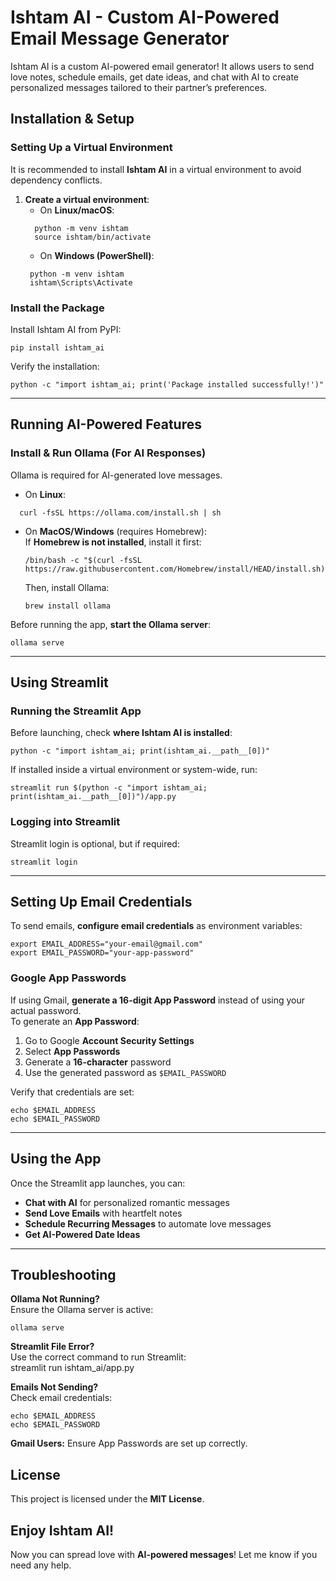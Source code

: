# Ishtam AI - Custom AI-Powered Email Message Generator  

Ishtam AI is a custom AI-powered email generator! It allows users to send love notes, schedule emails, get date ideas, and chat with AI to create personalized messages tailored to their partner’s preferences.

## Installation & Setup  

### Setting Up a Virtual Environment  

It is recommended to install **Ishtam AI** in a virtual environment to avoid dependency conflicts.  

1. **Create a virtual environment**:  
   - On **Linux/macOS**:
   ```  
     python -m venv ishtam  
     source ishtam/bin/activate  
   ```
   - On **Windows (PowerShell)**:  
    ```
     python -m venv ishtam  
     ishtam\Scripts\Activate  
    ```

### Install the Package  

Install Ishtam AI from PyPI:  

```
pip install ishtam_ai  
```

Verify the installation:  

```
python -c "import ishtam_ai; print('Package installed successfully!')"
```  

---

## Running AI-Powered Features  

### Install & Run Ollama (For AI Responses)  

Ollama is required for AI-generated love messages.  

- On **Linux**:  
```
  curl -fsSL https://ollama.com/install.sh | sh  
```
- On **MacOS/Windows** (requires Homebrew):  
  If **Homebrew is not installed**, install it first:  
  ```
  /bin/bash -c "$(curl -fsSL https://raw.githubusercontent.com/Homebrew/install/HEAD/install.sh)"  
  ```

  Then, install Ollama:  
  ```
  brew install ollama  

  ```

Before running the app, **start the Ollama server**:  

```
ollama serve  
```

---

## Using Streamlit  

### Running the Streamlit App  

Before launching, check **where Ishtam AI is installed**:  
```
python -c "import ishtam_ai; print(ishtam_ai.__path__[0])"  
```

If installed inside a virtual environment or system-wide, run:  
```
streamlit run $(python -c "import ishtam_ai; print(ishtam_ai.__path__[0])")/app.py  
```

### Logging into Streamlit  

Streamlit login is optional, but if required:  
```
streamlit login  
```

---

## Setting Up Email Credentials  

To send emails, **configure email credentials** as environment variables:  

```
export EMAIL_ADDRESS="your-email@gmail.com"  
export EMAIL_PASSWORD="your-app-password"  
```

### Google App Passwords  
If using Gmail, **generate a 16-digit App Password** instead of using your actual password.  
To generate an **App Password**:  
1. Go to Google **Account Security Settings**  
2. Select **App Passwords**  
3. Generate a **16-character** password  
4. Use the generated password as `$EMAIL_PASSWORD`  

Verify that credentials are set:  
```
echo $EMAIL_ADDRESS  
echo $EMAIL_PASSWORD  
```

---

## Using the App  

Once the Streamlit app launches, you can:  
- **Chat with AI** for personalized romantic messages  
- **Send Love Emails** with heartfelt notes  
- **Schedule Recurring Messages** to automate love messages  
- **Get AI-Powered Date Ideas**  

---

## Troubleshooting  

**Ollama Not Running?**  
Ensure the Ollama server is active:  
```
ollama serve  
```

**Streamlit File Error?**  
Use the correct command to run Streamlit:  
streamlit run ishtam_ai/app.py  

**Emails Not Sending?**  
Check email credentials:  
```
echo $EMAIL_ADDRESS  
echo $EMAIL_PASSWORD  
```

**Gmail Users:** Ensure App Passwords are set up correctly.  


## License  

This project is licensed under the **MIT License**.  

## Enjoy Ishtam AI!  

Now you can spread love with **AI-powered messages**! Let me know if you need any help.  
